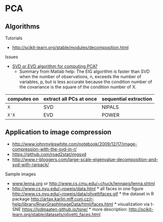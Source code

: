 # PCA

## Algorithms

Tutorials

* http://scikit-learn.org/stable/modules/decomposition.html

Issues

* [SVD or EVD algorithm for computing PCA?](http://stats.stackexchange.com/questions/79043/why-pca-of-data-by-means-of-svd-of-the-data)
    * Summary from Matlab help: The EIG algorithm is faster than SVD when the number of observations, n, 
      exceeds the number of variables, p, but is less accurate because the condition number of the covariance 
      is the square of the condition number of X.


| computes on | extract all PCs at once | sequential extraction |
|-------------|-------------------------|-----------------------|
| `X`   | SVD | NIPALS |
| `X'X` | EVD | POWER  |


## Application to image compression

* http://www.johnmyleswhite.com/notebook/2009/12/17/image-compression-with-the-svd-in-r/
* https://github.com/road2stat/imgsvd
* http://www.r-bloggers.com/large-scale-eigenvalue-decomposition-and-svd-with-rarpack/

Sample images

* www.lenna.org or http://www.cs.cmu.edu/~chuck/lennapg/lenna.shtml
* http://www.cs.nyu.edu/~roweis/data.html
      * all faces in one figure http://www.cs.nyu.edu/~roweis/data/olivettifaces.gif
      * the dataset in R package http://artax.karlin.mff.cuni.cz/r-help/library/RnavGraphImageData/html/faces.html
      * visualization via t-SNE https://lvdmaaten.github.io/tsne/
      * more description: http://scikit-learn.org/stable/datasets/olivetti_faces.html


